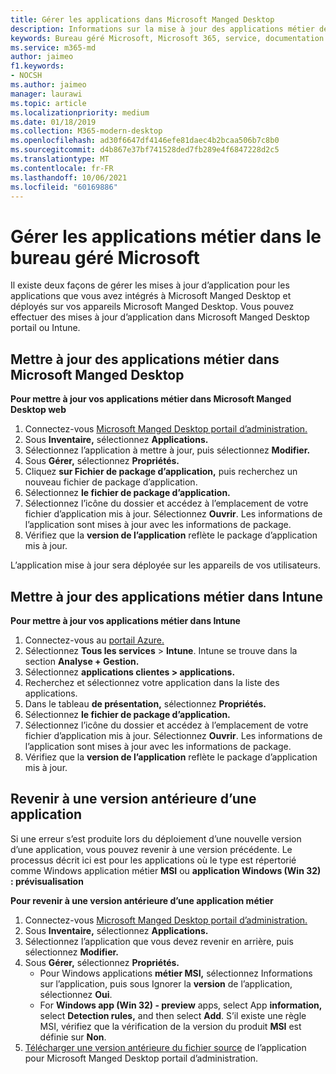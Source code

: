 ```yaml
---
title: Gérer les applications dans Microsoft Manged Desktop
description: Informations sur la mise à jour des applications métier déployées sur Microsoft Manged Desktop appareils
keywords: Bureau géré Microsoft, Microsoft 365, service, documentation
ms.service: m365-md
author: jaimeo
f1.keywords:
- NOCSH
ms.author: jaimeo
manager: laurawi
ms.topic: article
ms.localizationpriority: medium
ms.date: 01/18/2019
ms.collection: M365-modern-desktop
ms.openlocfilehash: ad30f6647df4146efe81daec4b2bcaa506b7c8b0
ms.sourcegitcommit: d4b867e37bf741528ded7fb289e4f6847228d2c5
ms.translationtype: MT
ms.contentlocale: fr-FR
ms.lasthandoff: 10/06/2021
ms.locfileid: "60169886"
---
```

# <a name="manage-line-of-business-apps-in-microsoft-managed-desktop"></a>Gérer les applications métier dans le bureau géré Microsoft

<!--Application management -->

Il existe deux façons de gérer les mises à jour d’application pour les applications que vous avez intégrés à Microsoft Manged Desktop et déployés sur vos appareils Microsoft Manged Desktop. Vous pouvez effectuer des mises à jour d’application dans Microsoft Manged Desktop portail ou Intune. 

<span id="update-app-mmd" />

## <a name="update-line-of-business-apps-in-microsoft-managed-desktop"></a>Mettre à jour des applications métier dans Microsoft Manged Desktop

**Pour mettre à jour vos applications métier dans Microsoft Manged Desktop web**
1. Connectez-vous [Microsoft Manged Desktop portail d’administration.](https://aka.ms/mmdportal)
2. Sous **Inventaire,** sélectionnez **Applications.**  
3. Sélectionnez l’application à mettre à jour, puis sélectionnez **Modifier.**
4. Sous **Gérer,** sélectionnez **Propriétés.** 
5. Cliquez **sur Fichier de package d’application,** puis recherchez un nouveau fichier de package d’application.
6. Sélectionnez **le fichier de package d’application.**
7. Sélectionnez l’icône du dossier et accédez à l’emplacement de votre fichier d’application mis à jour. Sélectionnez **Ouvrir**. Les informations de l’application sont mises à jour avec les informations de package.
8. Vérifiez que la **version de l’application** reflète le package d’application mis à jour. 

L’application mise à jour sera déployée sur les appareils de vos utilisateurs.

<span id="update-app-intune" />

## <a name="update-line-of-business-apps-in-intune"></a>Mettre à jour des applications métier dans Intune

**Pour mettre à jour vos applications métier dans Intune**
1. Connectez-vous au [portail Azure.](https://portal.azure.com)
2. Sélectionnez **Tous les services**  >  **Intune**. Intune se trouve dans la section **Analyse + Gestion.**
3. Sélectionnez **applications clientes > applications.**
4. Recherchez et sélectionnez votre application dans la liste des applications.
5. Dans le tableau **de présentation,** sélectionnez **Propriétés.**
6. Sélectionnez **le fichier de package d’application.**
7. Sélectionnez l’icône du dossier et accédez à l’emplacement de votre fichier d’application mis à jour. Sélectionnez **Ouvrir**. Les informations de l’application sont mises à jour avec les informations de package.
8. Vérifiez que la **version de l’application** reflète le package d’application mis à jour.

<span id="roll-back-app-mmd" />

## <a name="roll-back-an-app-to-a-previous-version"></a>Revenir à une version antérieure d’une application

Si une erreur s’est produite lors du déploiement d’une nouvelle version d’une application, vous pouvez revenir à une version précédente. Le processus décrit ici est pour les applications où le type est répertorié comme Windows application métier **MSI** ou **application Windows (Win 32) : prévisualisation**

**Pour revenir à une version antérieure d’une application métier**

1. Connectez-vous [Microsoft Manged Desktop portail d’administration.](https://aka.ms/mmdportal)
2. Sous **Inventaire,** sélectionnez **Applications.**  
3. Sélectionnez l’application que vous devez revenir en arrière, puis sélectionnez **Modifier.**
4. Sous **Gérer,** sélectionnez **Propriétés.** 
    - Pour Windows applications **métier MSI,** sélectionnez Informations sur l’application, puis sous Ignorer la **version** de l’application, sélectionnez **Oui**.
    - For **Windows app (Win 32) - preview** apps, select App **information,** select **Detection rules,** and then select **Add**. 
    S’il existe une règle MSI, vérifiez que la vérification de la version du produit **MSI** est définie sur **Non**.
5. [Télécharger une version antérieure du fichier source](../get-started/deploy-apps.md) de l’application pour Microsoft Manged Desktop portail d’administration.  


